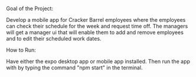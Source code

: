 Goal of the Project:

  Develop a mobile app for Cracker Barrel employees where the employees can check their schedule for the week and request time off. The managers will get a manager ui that will enable them to add and remove employees and to edit their scheduled work dates.

How to Run:
  
  Have either the expo desktop app or mobile app installed. Then run the app with by typing the command "npm start" in the terminal.
